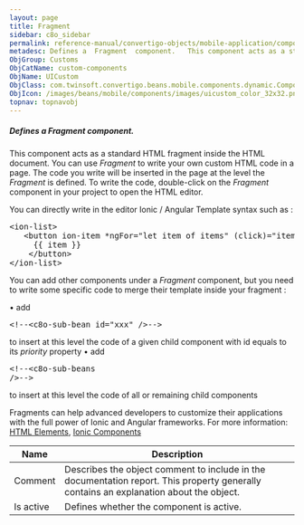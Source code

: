 ```yaml
---
layout: page
title: Fragment
sidebar: c8o_sidebar
permalink: reference-manual/convertigo-objects/mobile-application/components/custom-components/fragment/
metadesc: Defines a  Fragment  component.   This component acts as a standard HTML fragment inside the HTML document. You can use  Fragment  to write your own c
ObjGroup: Customs
ObjCatName: custom-components
ObjName: UICustom
ObjClass: com.twinsoft.convertigo.beans.mobile.components.dynamic.ComponentManager$3
ObjIcon: /images/beans/mobile/components/images/uicustom_color_32x32.png
topnav: topnavobj
---
```

##### Defines a <i>Fragment</i> component. 
 This component acts as a standard HTML fragment inside the HTML document.
You can use <i>Fragment</i> to write your own custom HTML code in a page. The code you write will be inserted in the page at the level the <i>Fragment</i> is defined.
To write the code, double-click on the <i>Fragment</i> component in your project to open the HTML editor.

You can directly write in the editor Ionic / Angular Template syntax such as : 
<pre>&lt;ion-list&gt; <br />&nbsp;&nbsp; &lt;button ion-item *ngFor="let item of items" (click)="itemSelected(item)"&gt; <br />&nbsp;&nbsp;&nbsp;&nbsp; {{ item }} <br /> &nbsp;&nbsp; &lt;/button&gt; <br />&lt;/ion-list&gt; <br /></pre> You can add other components under a <i>Fragment</i> component, but you need to write some specific code to merge their template inside your fragment : 

• add <pre>&lt;!--&lt;c8o-sub-bean id="xxx" /&gt;--&gt;</pre> to insert at this level the code of a given child component with id equals to its <i>priority</i> property 
• add <pre>&lt;!--&lt;c8o-sub-beans /&gt;--&gt;</pre> to insert at this level the code of all or remaining child components 

Fragments can help advanced developers to customize their applications with the full power of Ionic and Angular frameworks.
 For more information: <a href='https://www.w3schools.com/html/html_elements.asp' target='_blank'>HTML Elements</a>, <a href='https://ionicframework.com/docs/v3/components/' target='_blank'>Ionic Components</a> 

Name | Description 
--- | ---
Comment | Describes the object comment to include in the documentation report.  This property generally contains an explanation about the object. 
Is active | Defines whether the component is active. 


